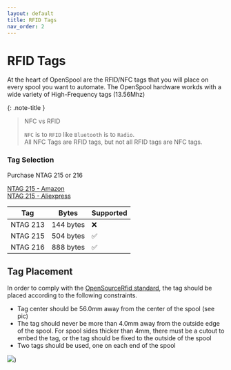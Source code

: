 ```yaml
---
layout: default
title: RFID Tags
nav_order: 2
---
```


# RFID Tags

At the heart of OpenSpool are the RFID/NFC tags that you will place on every spool you want to automate. The OpenSpool hardware workds with a wide variety of High-Frequency tags (13.56Mhz)

{: .note-title }
> NFC vs RFID
> 
> `NFC` is to `RFID` like `Bluetooth` is to `Radio`.  
> All NFC Tags are RFID tags, but not all RFID tags are NFC tags. 

### Tag Selection

Purchase NTAG 215 or 216

[NTAG 215 - Amazon](https://a.co/d/5ojDUNk)  
[NTAG 215 - Aliexpress](https://www.aliexpress.us/item/3256806144939092.html)  

| Tag | Bytes | Supported |  
| --- | --- | --- |  
| NTAG 213 | 144 bytes | ❌ | 
| NTAG 215 | 504 bytes | ✅ |  
| NTAG 216 | 888 bytes | ✅ |   

## Tag Placement

In order to comply with the [OpenSourceRfid standard](https://github.com/Bambu-Research-Group/RFID-Tag-Guide/blob/main/OpenSourceRfid.md), the tag should be placed according to the following constraints. 

- Tag center should be 56.0mm away from the center of the spool (see pic)
- The tag should never be more than 4.0mm away from the outside edge of the spool. For spool sides thicker than 4mm, there must be a cutout to embed the tag, or the tag should be fixed to the outside of the spool
- Two tags should be used, one on each end of the spool

![](https://github.com/Bambu-Research-Group/RFID-Tag-Guide/raw/main/images/TagLocation.png))